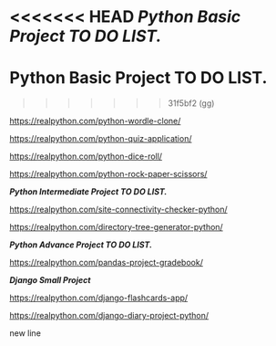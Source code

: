 <<<<<<< HEAD
***Python Basic Project TO DO LIST.***
=======
# **Python Basic Project TO DO LIST.**
>>>>>>> 31f5bf2 (gg)

https://realpython.com/python-wordle-clone/

https://realpython.com/python-quiz-application/

https://realpython.com/python-dice-roll/

https://realpython.com/python-rock-paper-scissors/

***Python Intermediate Project TO DO LIST.***

https://realpython.com/site-connectivity-checker-python/

https://realpython.com/directory-tree-generator-python/



***Python Advance Project TO DO LIST.***

https://realpython.com/pandas-project-gradebook/


***Django Small Project***

https://realpython.com/django-flashcards-app/

https://realpython.com/django-diary-project-python/


new line